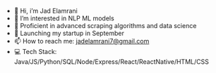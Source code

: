 - 👋 Hi, i’m Jad Elamrani
- 👀 I’m interested in NLP ML models
- 🌱 Proficient in advanced scraping algorithms and data science
- 🎉 Launching my startup in September
- 📫 How to reach me: jadelamrani7@gmail.com
- 💻 Tech Stack: Java/JS/Python/SQL/Node/Express/React/ReactNative/HTML/CSS
